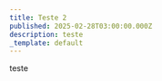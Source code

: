 ```yaml
---
title: Teste 2
published: 2025-02-28T03:00:00.000Z
description: teste
_template: default
---
```


teste
